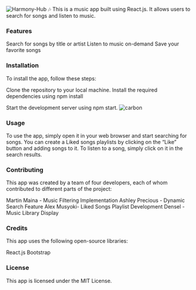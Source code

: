 ![Harmony-Hub 🎶](https://github.com/Edensel/harmony-hub/assets/144494588/b2c6c87d-95cd-459b-9a36-aed3152be2cd)
This is a music app built using React.js. It allows users to search for songs and listen to music.


### Features
Search for songs by title or artist
Listen to music on-demand
Save your favorite songs 


### Installation
To install the app, follow these steps:

Clone the repository to your local machine.
Install the required dependencies using npm install

Start the development server using npm start.
![carbon](https://github.com/Edensel/harmony-hub/assets/144494588/ef621ec8-3b72-4b83-9281-4ee9ed8e2dbb)


### Usage
To use the app, simply open it in your web browser and start searching for songs. You can create a Liked songs playlists by clicking on the “Like” button and adding songs to it. To listen to a song, simply click on it in the search results.


### Contributing
This app was created by a team of four developers, each of whom contributed to different parts of the project:

Martin Maina - Music Filtering Implementation
Ashley Precious - Dynamic Search Feature
Alex  Musyoki- Liked Songs Playlist Development
Densel - Music Library Display


### Credits
This app uses the following open-source libraries:

React.js
Bootstrap


### License
This app is licensed under the MIT License.
